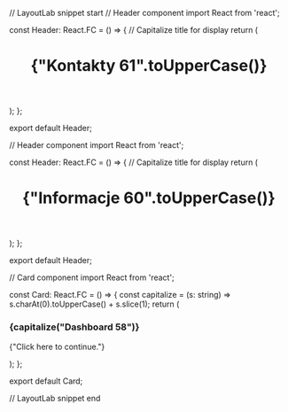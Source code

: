 // LayoutLab snippet start
// Header component
import React from 'react';

const Header: React.FC = () => {
  // Capitalize title for display
  return (
    <header>
      <h1>{"Kontakty 61".toUpperCase()}</h1>
    </header>
  );
};

export default Header;

// Header component
import React from 'react';

const Header: React.FC = () => {
  // Capitalize title for display
  return (
    <header>
      <h1>{"Informacje 60".toUpperCase()}</h1>
    </header>
  );
};

export default Header;

// Card component
import React from 'react';

const Card: React.FC = () => {
  const capitalize = (s: string) => s.charAt(0).toUpperCase() + s.slice(1);
  return (
    <div>
      <h3>{capitalize("Dashboard 58")}</h3>
      <p>{"Click here to continue."}</p>
    </div>
  );
};

export default Card;

// LayoutLab snippet end
